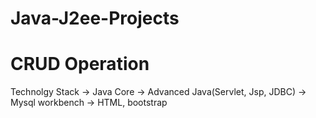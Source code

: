 # Java-J2ee-Projects

# CRUD Operation

Technolgy Stack
   -> Java Core
   -> Advanced Java(Servlet, Jsp, JDBC)
   -> Mysql workbench
   -> HTML, bootstrap
